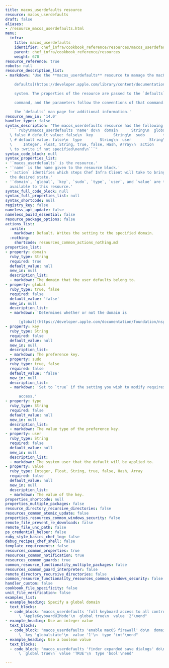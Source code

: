 ```yaml
---
title: macos_userdefaults resource
resource: macos_userdefaults
draft: false
aliases:
- /resource_macos_userdefaults.html
menu:
  infra:
    title: macos_userdefaults
    identifier: chef_infra/cookbook_reference/resources/macos_userdefaults macos_userdefaults
    parent: chef_infra/cookbook_reference/resources
    weight: 670
resource_reference: true
robots: null
resource_description_list:
- markdown: 'Use the **macos_userdefaults** resource to manage the macOS [user

    defaults](https://developer.apple.com/library/content/documentation/Cocoa/Conceptual/UserDefaults/AboutPreferenceDomains/AboutPreferenceDomains.html#//apple_ref/doc/uid/10000059i-CH2-SW6)

    system. The properties of the resource are passed to the `defaults`

    command, and the parameters follow the conventions of that command. See

    the `defaults` man page for additional information.'
resource_new_in: '14.0'
handler_types: false
syntax_description: "The macos_userdefaults resource has the following syntax:\n\n\
  ``` ruby\nmacos_userdefaults 'name' do\n  domain      String\n  global      true,\
  \ false # default value: false\n  key         String\n  sudo        true, false\
  \ # default value: false\n  type        String\n  user        String\n  value  \
  \     Integer, Float, String, true, false, Hash, Array\n  action      Symbol # defaults\
  \ to :write if not specified\nend\n```"
syntax_code_block: null
syntax_properties_list:
- '`macos_userdefaults` is the resource.'
- '`name` is the name given to the resource block.'
- '`action` identifies which steps Chef Infra Client will take to bring the node into
  the desired state.'
- '`domain`, `global`, `key`, `sudo`, `type`, `user`, and `value` are the properties
  available to this resource.'
syntax_full_code_block: null
syntax_full_properties_list: null
syntax_shortcode: null
registry_key: false
nameless_apt_update: false
nameless_build_essential: false
resource_package_options: false
actions_list:
  :write:
    markdown: Default. Writes the setting to the specified domain.
  :nothing:
    shortcode: resources_common_actions_nothing.md
properties_list:
- property: domain
  ruby_type: String
  required: true
  default_value: null
  new_in: null
  description_list:
  - markdown: The domain that the user defaults belong to.
- property: global
  ruby_type: true, false
  required: false
  default_value: 'false'
  new_in: null
  description_list:
  - markdown: 'Determines whether or not the domain is

      [global](https://developer.apple.com/documentation/foundation/nsglobaldomain).'
- property: key
  ruby_type: String
  required: false
  default_value: null
  new_in: null
  description_list:
  - markdown: The preference key.
- property: sudo
  ruby_type: true, false
  required: false
  default_value: 'false'
  new_in: null
  description_list:
  - markdown: 'Set to `true` if the setting you wish to modify requires privileged

      access.'
- property: type
  ruby_type: String
  required: false
  default_value: null
  new_in: null
  description_list:
  - markdown: The value type of the preference key.
- property: user
  ruby_type: String
  required: false
  default_value: null
  new_in: null
  description_list:
  - markdown: The system user that the default will be applied to.
- property: value
  ruby_type: Integer, Float, String, true, false, Hash, Array
  required: false
  default_value: null
  new_in: null
  description_list:
  - markdown: The value of the key.
properties_shortcode: null
properties_multiple_packages: false
resource_directory_recursive_directories: false
resources_common_atomic_update: false
properties_resources_common_windows_security: false
remote_file_prevent_re_downloads: false
remote_file_unc_path: false
ps_credential_helper: false
ruby_style_basics_chef_log: false
debug_recipes_chef_shell: false
template_requirements: false
resources_common_properties: true
resources_common_notification: true
resources_common_guards: true
common_resource_functionality_multiple_packages: false
resources_common_guard_interpreter: false
remote_directory_recursive_directories: false
common_resource_functionality_resources_common_windows_security: false
handler_custom: false
cookbook_file_specificity: false
unit_file_verification: false
examples_list:
- example_heading: Specify a global domain
  text_blocks:
  - code_block: "macos_userdefaults 'full keyboard access to all controls' do\n  domain\
      \ 'AppleKeyboardUIMode'\n  global true\n  value '2'\nend"
- example_heading: Use an integer value
  text_blocks:
  - code_block: "macos_userdefaults 'enable macOS firewall' do\n  domain '/Library/Preferences/com.apple.alf'\n\
      \  key 'globalstate'\n  value '1'\n  type 'int'\nend"
- example_heading: Use a boolean value
  text_blocks:
  - code_block: "macos_userdefaults 'finder expanded save dialogs' do\n  domain 'NSNavPanelExpandedStateForSaveMode'\n\
      \  global true\n  value 'TRUE'\n  type 'bool'\nend"

---
```

